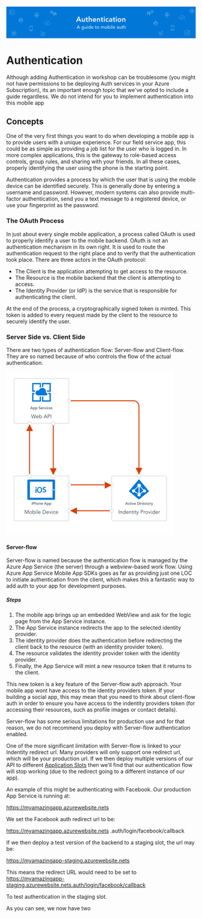 ![Banner](Assets/Banner.png)

# Authentication 
Although adding Authentication in workshop can be troublesome (you might not have permissions to be deploying Auth services in your Azure Subscription), its an important enough topic that we've opted to include a guide regardless. We do not intend for you to implement authentication into this mobile app 

## Concepts
One of the very first things you want to do when developing a mobile app is to provide users with a unique experience. For our field service app, this could be as simple as providing a job list for the user who is logged in. In more complex applications, this is the gateway to role-based access controls, group rules, and sharing with your friends. In all these cases, properly identifying the user using the phone is the starting point.

Authentication provides a process by which the user that is using the mobile device can be identified securely. This is generally done by entering a username and password. However, modern systems can also provide multi-factor authentication, send you a text message to a registered device, or use your fingerprint as the password. 

### The OAuth Process
In just about every single mobile application, a process called OAuth is used to properly identify a user to the mobile backend. OAuth is not an authentication mechanism in its own right. It is used to route the authentication request to the right place and to verify that the authentication took place. There are three actors in the OAuth protocol:

* The Client is the application attempting to get access to the resource.
* The Resource is the mobile backend that the client is attempting to access.
* The Identity Provider (or IdP) is the service that is responsible for authenticating the client.

At the end of the process, a cryptographically signed token is minted. This token is added to every request made by the client to the resource to securely identify the user.

### Server Side vs. Client Side
There are two types of authentication flow: Server-flow and Client-flow. They are so named because of who controls the flow of the actual authentication.

![AuthFlow](Assets/AuthFlow.png)

#### Server-flow
Server-flow is named because the authentication flow is managed by the Azure App Service (the server) through a webview-based work flow. Using Azure App Service Mobile App SDKs goes as far as providing just one LOC to initiate authentication from the client, which makes this a fantastic way to add auth to your app for development purposes. 

##### Steps
1. The mobile app brings up an embedded WebView and ask for the logic page from the App Service instance. 
2. The App Service instance redirects the app to the selected identity provider.
3. The identity provider does the authentication before redirecting the client back to the resource (with an identity provider token).
4. The resource validates the identity provider token with the identity provider.
5. Finally, the App Service will mint a new resource token that it returns to the client. 

This new token is a key feature of the Server-flow auth approach. Your mobile app wont have access to the identity providers token. If your building a social app, this may mean that you need to think about client-flow auth in order to ensure you have access to the indentity providers token (for accessing their resources, such as profile images or contact details). 

Server-flow has some serious limitations for production use and for that reason, we do not recommend you deploy with Server-flow authentication enabled. 

One of the more significant limitation with Server-flow is linked to your Indentity redirect url. Many providers will only support one redirect url, which will be your production url. If we then deploy multiple versions of our API to different [Application Slots](https://github.com/MikeCodesDotNet/Mobile-Cloud-Workshop/blob/master/Walkthrough%20Guide/03_Web_API/TipsAndTricks.md#application-slots) then we'll find that our authentication flow will stop working (due to the redirect going to a different instance of our app). 

An example of this might be authenticating with Facebook. Our production App Service is running at: 

https://myamazingapp.azurewebsite.nets

We set the Facebook auth redirect url to be: 

https://myamazingapp.azurewebsite.nets
.auth/login/facebook/callback 

If we then deploy a test version of the backend to a staging slot, the url may be:

https://myamazingapp-staging.azurewebsite.nets

This means the redirect URL would need to be set to https://myamazingapp-staging.azurewebsite.nets.auth/login/facebook/callback

To test authentication in the staging slot.  

As you can see, we now have two 







